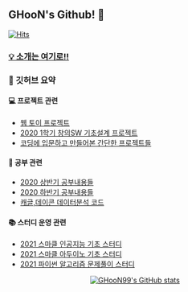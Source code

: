 ## GHooN's Github! 👋 
[![Hits](https://hits.seeyoufarm.com/api/count/incr/badge.svg?url=https%3A%2F%2Fgithub.com%2FGHooN99&count_bg=%233DC8B4&title_bg=%23555555&icon=&icon_color=%23E7E7E7&title=hits&edge_flat=false)](https://hits.seeyoufarm.com)

### [💡 소개는 여기로!!]()

### 📃 깃허브 요약 

#### 💻 프로젝트 관련

- [웹 토이 프로젝트](https://github.com/GHooN99/WebToyProject)
- [2020 1학기 창의SW 기초설계 프로젝트](https://github.com/GHooN99/2020_SW_Project)
- [코딩에 입문하고 만들어본 간단한 프로젝트들](https://github.com/GHooN99/Toy_Projects)


#### 📖 공부 관련

- [2020 상반기 공부내용들](https://github.com/GHooN99/My_study)
- [2020 하반기 공부내용들](https://github.com/GHooN99/My_study2)
- [캐글,데이콘 데이터분석 코드](https://github.com/GHooN99/My_Kaggle)

#### 📚 스터디 운영 관련

- [2021 스마클 인공지능 기초 스터디](https://github.com/sejongsmarcle/2021_Winter_AiStudy)
- [2021 스마클 아두이노 기초 스터디](https://github.com/sejongsmarcle/2021_Spring_ArduinoStudy)
- [2021 파이썬 알고리즘 문제풀이 스터디](https://github.com/Sejong-SWStudy/2021_SJU_BOJAlgorithm.py)


<div align="center">

[![GHooN99's GitHub stats](https://github-readme-stats.vercel.app/api?username=ghoon99&count_private=true&show_icons=true&theme=dracula)](https://github.com/anuraghazra/github-readme-stats)
</div>


